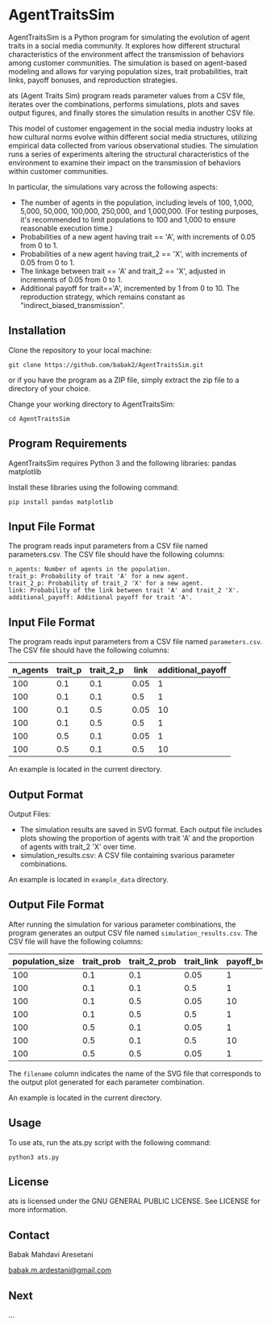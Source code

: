 # AgentTraitsSim

AgentTraitsSim is a Python program for simulating the evolution of agent traits in a social media community. It explores how different structural characteristics of the environment affect the transmission of behaviors among customer communities. The simulation is based on agent-based modeling and allows for varying population sizes, trait probabilities, trait links, payoff bonuses, and reproduction strategies.

ats (Agent Traits Sim) program reads parameter values from a CSV file, iterates over the combinations, performs simulations, plots and saves output figures, and finally stores the simulation results in another CSV file.

This model of customer engagement in the social media industry looks at how cultural norms evolve within different social media structures, utilizing empirical data collected from various observational studies. The simulation runs a series of experiments altering the structural characteristics of the environment to examine their impact on the transmission of behaviors within customer communities.

In particular, the simulations vary across the following aspects:

- The number of agents in the population, including levels of 100, 1,000, 5,000, 50,000, 100,000, 250,000, and 1,000,000. (For testing purposes, it's recommended to limit populations to 100 and 1,000 to ensure reasonable execution time.)
- Probabilities of a new agent having trait == 'A', with increments of 0.05 from 0 to 1.
- Probabilities of a new agent having trait_2 == 'X', with increments of 0.05 from 0 to 1.
- The linkage between trait == 'A' and trait_2 == 'X', adjusted in increments of 0.05 from 0 to 1.
- Additional payoff for trait=='A', incremented by 1 from 0 to 10.
    The reproduction strategy, which remains constant as "indirect_biased_transmission".


## Installation

Clone the repository to your local machine:

`git clone https://github.com/babak2/AgentTraitsSim.git  `

or if you have the program as a ZIP file, simply extract the zip file to a directory of your choice.

Change your working directory to AgentTraitsSim:

`cd AgentTraitsSim`


## Program Requirements

AgentTraitsSim requires Python 3 and the following libraries:
    pandas
    matplotlib

Install these libraries using the following command:

`pip install pandas matplotlib`


## Input File Format

The program reads input parameters from a CSV file named parameters.csv. The CSV file should have the following columns:

    n_agents: Number of agents in the population.
    trait_p: Probability of trait 'A' for a new agent.
    trait_2_p: Probability of trait_2 'X' for a new agent.
    link: Probability of the link between trait 'A' and trait_2 'X'.
    additional_payoff: Additional payoff for trait 'A'.

## Input File Format

The program reads input parameters from a CSV file named `parameters.csv`. The CSV file should have the following columns:

| n_agents | trait_p | trait_2_p | link | additional_payoff |
|----------|---------|-----------|------|-------------------|
| 100      | 0.1     | 0.1       | 0.05 | 1                 |
| 100      | 0.1     | 0.1       | 0.5  | 1                 |
| 100      | 0.1     | 0.5       | 0.05 | 10                |
| 100      | 0.1     | 0.5       | 0.5  | 1                 |
| 100      | 0.5     | 0.1       | 0.05 | 1                 |
| 100      | 0.5     | 0.1       | 0.5  | 10                |


An example is located in the current directory.

## Output Format


Output Files:
- The simulation results are saved in SVG format. Each output file includes plots showing the proportion of agents with trait 'A' and the proportion of agents with trait_2 'X' over time.
- simulation_results.csv:  A CSV file containing svarious parameter combinations.

An example is located in `example_data` directory.


## Output File Format

After running the simulation for various parameter combinations, the program generates an output CSV file named `simulation_results.csv`. The CSV file will have the following columns:

|population_size|trait_prob|trait_2_prob|trait_link|payoff_bonus| filename                     |
|---------------|----------|------------|----------|------------|------------------------------|
| 100           | 0.1      | 0.1        | 0.05     | 1          |output_100_0.1_0.1_0.05_1.svg |
| 100           | 0.1      | 0.1        | 0.5      | 1          |output_100_0.1_0.1_0.5_1.svg  |
| 100           | 0.1      | 0.5        | 0.05     | 10         |output_100_0.1_0.5_0.05_10.svg|
| 100           | 0.1      | 0.5        | 0.5      | 1          |output_100_0.1_0.5_0.5_1.svg  |
| 100           | 0.5      | 0.1        | 0.05     | 1          |output_100_0.5_0.1_0.05_1.svg |
| 100           | 0.5      | 0.1        | 0.5      | 10         |output_100_0.5_0.1_0.5_10.svg |
| 100           | 0.5      | 0.5        | 0.05     | 1          |output_100_0.5_0.5_0.05_1.svg |

The `filename` column indicates the name of the SVG file that corresponds to the output plot generated for each parameter combination.

An example is located in the current directory.

## Usage

To use ats, run the ats.py script with the following command:

`python3 ats.py`


## License

ats is licensed under the GNU GENERAL PUBLIC LICENSE. See LICENSE for more information.


## Contact 

Babak Mahdavi Aresetani

babak.m.ardestani@gmail.com


## Next
...
